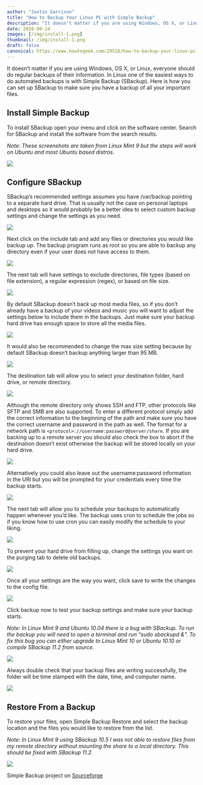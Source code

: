 ```yaml
---
author: "Justin Garrison"
title: "How to Backup Your Linux PC with Simple Backup"
description: "It doesn’t matter if you are using Windows, OS X, or Linux, everyone should do"
date: 2010-09-24
images: [/img/install-1.png]
thumbnail: /img/install-1.png
draft: false
canonical: https://www.howtogeek.com/29518/how-to-backup-your-linux-pc-with-simple-backup/
---
```


It doesn’t matter if you are using Windows, OS X, or Linux, everyone should do regular backups of their information. In Linux one of the easiest ways to do automated backups is with Simple Backup (SBackup). Here is how you can set up SBackup to make sure you have a backup of all your important files.

## Install Simple Backup

To install SBackup open your menu and click on the software center. Search for SBackup and install the software from the search results.

_Note: These screenshots are taken from Linux Mint 9 but the steps will work on Ubuntu and most Ubuntu based distros._

![](/img/install-1.png?width=1198&trim=1,1&bg-color=000&pad=1,1)

## Configure SBackup

SBackup’s recommended settings assumes you have /var/backup pointing to a separate hard drive. That is usually not the case on personal laptops and desktops so it would probably be a better idea to select custom backup settings and change the settings as you need.

![](/img/properties-1.png)

Next click on the include tab and add any files or directories you would like backup up. The backup program runs as root so you are able to backup any directory even if your user does not have access to them.

![](/img/properties-2.png)

The next tab will have settings to exclude directories, file types (based on file extension), a regular expression (regex), or based on file size.

![](/img/properties-3.png)

By default SBackup doesn’t back up most media files, so if you don’t already have a backup of your videos and music you will want to adjust the settings below to include them in the backups. Just make sure your backup hard drive has enough space to store all the media files.

![](/img/properties-filetypes.png)

It would also be recommended to change the max size setting because by default SBackup doesn’t backup anything larger than 95 MB.

![](/img/properties-4.png)

The destination tab will allow you to select your destination folder, hard drive, or remote directory.

![](/img/properties-5.png)

Although the remote directory only shows SSH and FTP, other protocols like SFTP and SMB are also supported. To enter a different protocol simply add the correct information to the beginning of the path and make sure you have the correct username and password in the path as well. The format for a network path is `<protocol>://username:password@server/share`. If you are backing up to a remote server you should also check the box to abort if the destination doesn’t exist otherwise the backup will be stored locally on your hard drive.

![](/img/properties-destination.png)

Alternatively you could also leave out the username:password information in the URI but you will be prompted for your credentials every time the backup starts.

![](/img/authentication.png)

The next tab will allow you to schedule your backups to automatically happen whenever you’d like. The backup uses cron to schedule the jobs so if you know how to use cron you can easily modify the schedule to your liking.

![](/img/properties-7.png)

To prevent your hard drive from filling up, change the settings you want on the purging tab to delete old backups.

![](/img/properties-8.png)

Once all your settings are the way you want, click save to write the changes to the config file.

![](/img/properties-9.png)

Click backup now to test your backup settings and make sure your backup starts.

_Note: In Linux Mint 9 and Ubuntu 10.04 there is a bug with SBackup. To run the backup you will need to open a terminal and run “sudo sbackupd &”. To fix this bug you can either upgrade to Linux Mint 10 or Ubuntu 10.10 or compile SBackup 11.2 from source._

![](/img/backup-start.png)

Always double check that your backup files are writing successfully, the folder will be time stamped with the date, time, and computer name.

![](/img/backup-files.png)

## Restore From a Backup

To restore your files, open Simple Backup Restore and select the backup location and the files you would like to restore from the list.

_Note: In Linux Mint 9 using SBackup 10.5 I was not able to restore files from my remote directory without mounting the share to a local directory. This should be fixed with SBackup 11.2._

![](/img/restore-files.png)

Simple Backup project on [Sourceforge](https://sourceforge.net/projects/sbackup/)
